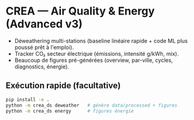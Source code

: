 
# CREA — Air Quality & Energy (Advanced v3)
- Déweathering multi-stations (baseline linéaire rapide + code ML plus poussé prêt à l'emploi).
- Tracker CO₂ secteur électrique (émissions, intensité g/kWh, mix).
- Beaucoup de figures pré-générées (overview, par-ville, cycles, diagnostics, énergie).

## Exécution rapide (facultative)
```bash
pip install -e .
python -m crea_ds deweather   # génère data/processed + figures
python -m crea_ds energy      # figures énergie
```
